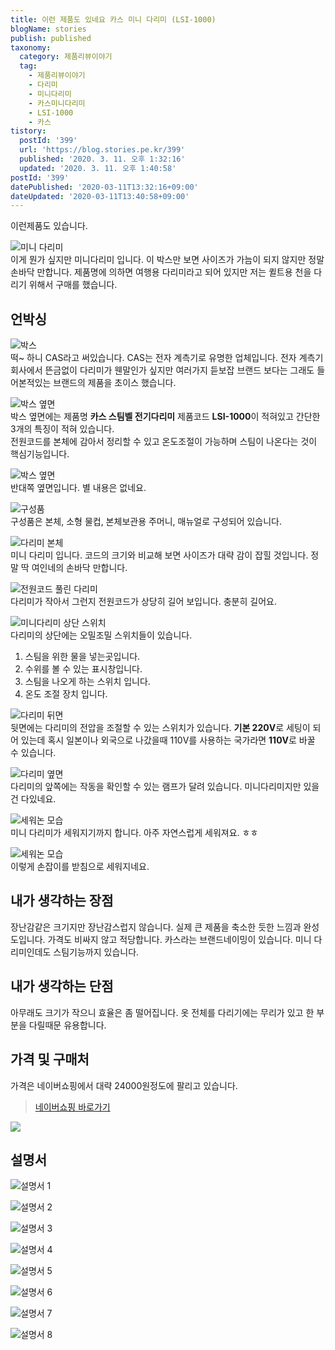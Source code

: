 ```yaml
---
title: 이런 제품도 있네요 카스 미니 다리미 (LSI-1000)
blogName: stories
publish: published
taxonomy:
  category: 제품리뷰이야기
  tag:
    - 제품리뷰이야기
    - 다리미
    - 미니다리미
    - 카스미니다리미
    - LSI-1000
    - 카스
tistory:
  postId: '399'
  url: 'https://blog.stories.pe.kr/399'
  published: '2020. 3. 11. 오후 1:32:16'
  updated: '2020. 3. 11. 오후 1:40:58'
postId: '399'
datePublished: '2020-03-11T13:32:16+09:00'
dateUpdated: '2020-03-11T13:40:58+09:00'
---
```




이런제품도 있습니다. 

![미니 다리미](images/2020-03-11-12-01-42.png)  
이게 뭔가 싶지만 미니다리미 입니다. 이 박스만 보면 사이즈가 가늠이 되지 않지만 정말 손바닥 만합니다. 제품명에 의하면 여행용 다리미라고 되어 있지만 저는 퀼트용 천을 다리기 위해서 구매를 했습니다.  


## 언박싱  

![박스](images/2020-03-11-12-03-37.png)   
떡~ 하니 CAS라고 써있습니다. CAS는 전자 계측기로 유명한 업체입니다. 전자 계측기 회사에서 뜬금없이 다리미가 웬말인가 싶지만 여러가지 듣보잡 브랜드 보다는 그래도 들어본적있는 브랜드의 제품을 초이스 했습니다. 


![박스 옆면](images/2020-03-11-12-06-33.png)   
박스 옆면에는 제품명 **카스 스팀벨 전기다리미** 제품코드 **LSI-1000**이 적혀있고 간단한 3개의 특징이 적혀 있습니다.  
전원코드를 본체에 감아서 정리할 수 있고 온도조절이 가능하며 스팀이 나온다는 것이 핵심기능입니다.  


![박스 옆면](images/2020-03-11-12-09-44.png)   
반대쪽 옆면입니다. 별 내용은 없네요.  


![구성품](images/2020-03-11-12-11-09.png)   
구성품은 본체, 소형 물컵, 본체보관용 주머니, 매뉴얼로 구성되어 있습니다. 


![다리미 본체](images/2020-03-11-12-13-11.png)  
미니 다리미 입니다. 코드의 크기와 비교해 보면 사이즈가 대략 감이 잡힐 것입니다. 정말 딱 여인네의 손바닥 만합니다. 


![전원코드 풀린 다리미](images/2020-03-11-12-17-17.png)   
다리미가 작아서 그런지 전원코드가 상당히 길어 보입니다. 충분히 길어요.


![미니다리미 상단 스위치](images/2020-03-11-12-20-08.png)  
다리미의 상단에는 오밀조밀 스위치들이 있습니다. 

1. 스팀을 위한 물을 넣는곳입니다.   
2. 수위를 볼 수 있는 표시창입니다.
3. 스팀을 나오게 하는 스위치 입니다. 
4. 온도 조절 장치 입니다. 


![다리미 뒤면](images/2020-03-11-12-23-59.png)  
뒷면에는 다리미의 전압을 조절할 수 있는 스위치가 있습니다. **기본 220V**로 세팅이 되어 있는데 혹시 일본이나 외국으로 나갔을때 110V를 사용하는 국가라면 **110V**로 바꿀 수 있습니다. 


![다리미 옆면](images/2020-03-11-12-27-32.png)  
다리미의 앞쪽에는 작동을 확인할 수 있는 램프가 달려 있습니다. 미니다리미지만 있을건 다있네요.  


![세워논 모습](images/2020-03-11-12-28-28.png)   
미니 다리미가 세워지기까지 합니다. 아주 자연스럽게 세워져요. ㅎㅎ


![세워논 모습](images/2020-03-11-12-29-17.png)    
이렇게 손잡이를 받침으로 세워지네요.  


## 내가 생각하는 장점  
장난감같은 크기지만 장난감스럽지 않습니다. 실제 큰 제품을 축소한 듯한 느낌과 완성도입니다. 가격도 비싸지 않고 적당합니다. 카스라는 브랜드네이밍이 있습니다. 
미니 다리미인데도 스팀기능까지 있습니다. 


## 내가 생각하는 단점  
아무래도 크기가 작으니 효율은 좀 떨어집니다. 옷 전체를 다리기에는 무리가 있고 한 부분을 다릴때문 유용합니다. 


## 가격 및 구매처  
가격은 네이버쇼핑에서 대략 24000원정도에 팔리고 있습니다. 

> [네이버쇼핑 바로가기](https://search.shopping.naver.com/search/all.nhn?origQuery=%EB%AF%B8%EB%8B%88%EB%8B%A4%EB%A6%AC%EB%AF%B8&maker=8194&pagingIndex=1&pagingSize=40&viewType=list&sort=price_asc&frm=NVSHBRD&query=%EB%AF%B8%EB%8B%88%EB%8B%A4%EB%A6%AC%EB%AF%B8)

![](images/2020-03-11-13-29-56.png)  


## 설명서  

![설명서 1](images/2020-03-11-12-30-27.png)  

![설명서 2](images/2020-03-11-12-30-44.png)  

![설명서 3](images/2020-03-11-12-30-55.png)  

![설명서 4](images/2020-03-11-12-31-07.png)  

![설명서 5](images/2020-03-11-12-31-18.png)  

![설명서 6](images/2020-03-11-12-31-29.png)

![설명서 7](images/2020-03-11-12-31-40.png)  

![설명서 8](images/2020-03-11-12-31-50.png)  









